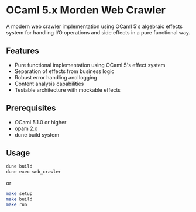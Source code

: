 # OCaml 5.x Morden Web Crawler
A modern web crawler implementation using OCaml 5's algebraic effects system for handling I/O operations and side effects in a pure functional way.

## Features

- Pure functional implementation using OCaml 5's effect system
- Separation of effects from business logic
- Robust error handling and logging
- Content analysis capabilities
- Testable architecture with mockable effects

## Prerequisites
- OCaml 5.1.0 or higher
- opam 2.x
- dune build system


## Usage

```bash
dune build
dune exec web_crawler
```

or

```bash
make setup
make build
make run
```
